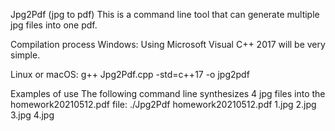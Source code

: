 Jpg2Pdf (jpg to pdf)
This is a command line tool that can generate multiple jpg files into one pdf.

Compilation process
Windows:
Using Microsoft Visual C++ 2017 will be very simple.

Linux or macOS:
g++ Jpg2Pdf.cpp -std=c++17 -o jpg2pdf


Examples of use
The following command line synthesizes 4 jpg files into the homework20210512.pdf file:
./Jpg2Pdf homework20210512.pdf 1.jpg 2.jpg 3.jpg 4.jpg
